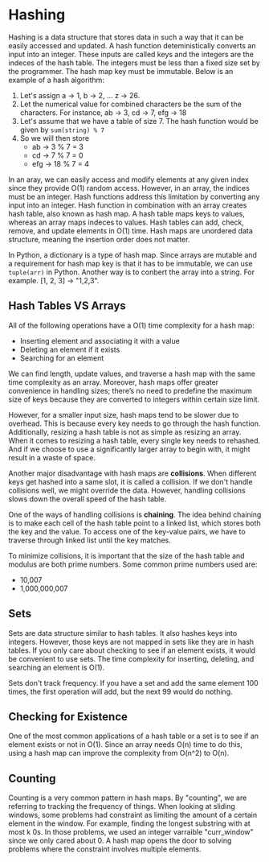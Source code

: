 # Hashing

Hashing is a data structure that stores data in such a way that it can be easily accessed and updated. A hash function deteministically converts an input into an integer. These inputs are called keys and the integers are the indeces of the hash table. The integers must be less than a fixed size set by the programmer. The hash map key must be immutable. Below is an example of a hash algorithm:
1. Let's assign a -> 1, b -> 2, ... z -> 26. 
2. Let the numerical value for combined characters be the sum of the characters. For instance, ab -> 3, cd -> 7, efg -> 18
3. Let's assume that we have a table of size 7. The hash function would be given by ```sum(string) % 7```
4. So we will then store
   - ab -> 3 % 7 = 3
   - cd -> 7 % 7 = 0
   - efg -> 18 % 7 = 4

In an aray, we can easily access and modify elements at any given index since they provide O(1) random access. However, in an array, the indices must be an integer. Hash functions address this limitation by converting any input into an integer. Hash function in combination with an array creates hash table, also known as hash map. A hash table maps keys to values, whereas an array maps indeces to values. Hash tables can add, check, remove, and update elements in O(1) time. Hash maps are unordered data structure, meaning the insertion order does not matter. 

In Python, a dictionary is a type of hash map. Since arrays are mutable and a requirement for hash map key is that it has to be immutable, we can use ```tuple(arr)``` in Python. Another way is to conbert the array into a string. For example. [1, 2, 3] -> "1,2,3". 

## Hash Tables VS Arrays

All of the following operations have a O(1) time complexity for a hash map:
- Inserting element and associating it with a value
- Deleting an element if it exists
- Searching for an element

We can find length, update values, and traverse a hash map with the same time complexity as an array. Moreover, hash maps offer greater convenience in handling sizes; there’s no need to predefine the maximum size of keys because they are converted to integers within certain size limit.

However, for a smaller input size, hash maps tend to be slower due to overhead. This is because every key needs to go through the hash function. Additionally, resizing a hash table is not as simple as resizing an array. When it comes to resizing a hash table, every single key needs to rehashed. And if we choose to use a significantly larger array to begin with, it might result in a waste of space. 

Another major disadvantage with hash maps are **collisions**. When different keys get hashed into a same slot, it is called a collision. If we don't handle collisions well, we might override the data. However, handling collisions slows down the overall speed of the hash table. 

One of the ways of handling collisions is **chaining**. The idea behind chaining is to make each cell of the hash table point to a linked list, which stores both the key and the value. To access one of the key-value pairs, we have to traverse through linked list until the key matches. 

To minimize collisions, it is important that the size of the hash table and modulus are both prime numbers. Some common prime numbers used are:
- 10,007
- 1,000,000,007

## Sets
Sets are data structure similar to hash tables. It also hashes keys into integers. However, those keys are not mapped in sets like they are in hash tables. If you only care about checking to see if an element exists, it would be convenient to use sets. The time complexity for inserting, deleting, and searching an element is O(1). 

Sets don't track frequency. If you have a set and add the same element 100 times, the first operation will add, but the next 99 would do nothing.

## Checking for Existence

One of the most common applications of a hash table or a set is to see if an element exists or not in O(1). Since an array needs O(n) time to do this, using a hash map can improve the complexity from O(n^2) to O(n). 

## Counting

Counting is a very common pattern in hash maps. By "counting", we are referring to tracking the frequency of things. When looking at sliding windows, some problems had constraint as limiting the amount of a certain element in the window. For example, finding the longest substring with at most k 0s. In those problems, we used an integer varraible "curr_window" since we only cared about 0. A hash map opens the door to solving problems where the constraint involves multiple elements. 